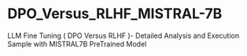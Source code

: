 # DPO_Versus_RLHF_MISTRAL-7B
LLM Fine Tuning  ( DPO  Versus  RLHF )- Detailed Analysis and  Execution Sample with  MISTRAL7B  PreTrained Model

